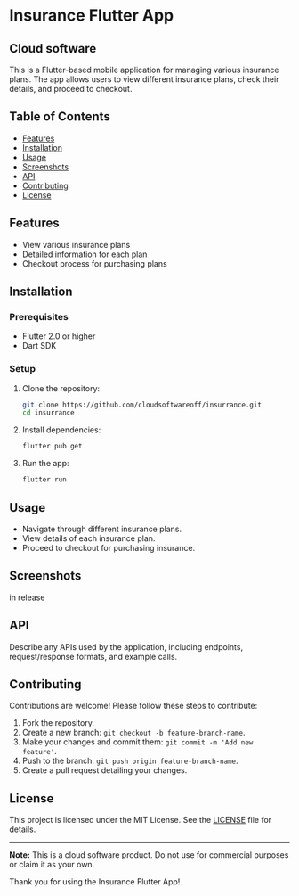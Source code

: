 # Insurance Flutter App
## Cloud software 
This is a Flutter-based mobile application for managing various insurance plans. The app allows users to view different insurance plans, check their details, and proceed to checkout.

## Table of Contents
- [Features](#features)
- [Installation](#installation)
- [Usage](#usage)
- [Screenshots](#screenshots)
- [API](#api)
- [Contributing](#contributing)
- [License](#license)

## Features
- View various insurance plans
- Detailed information for each plan
- Checkout process for purchasing plans

## Installation

### Prerequisites
- Flutter 2.0 or higher
- Dart SDK

### Setup
1. Clone the repository:
    ```bash
    git clone https://github.com/cloudsoftwareoff/insurrance.git
    cd insurrance
    ```

2. Install dependencies:
    ```bash
    flutter pub get
    ```

3. Run the app:
    ```bash
    flutter run
    ```

## Usage
- Navigate through different insurance plans.
- View details of each insurance plan.
- Proceed to checkout for purchasing insurance.

## Screenshots
in release

## API
Describe any APIs used by the application, including endpoints, request/response formats, and example calls.

## Contributing
Contributions are welcome! Please follow these steps to contribute:

1. Fork the repository.
2. Create a new branch: `git checkout -b feature-branch-name`.
3. Make your changes and commit them: `git commit -m 'Add new feature'`.
4. Push to the branch: `git push origin feature-branch-name`.
5. Create a pull request detailing your changes.

## License
This project is licensed under the MIT License. See the [LICENSE](LICENSE) file for details.

---

**Note:** This is a cloud software product. Do not use for commercial purposes or claim it as your own.


Thank you for using the Insurance Flutter App!
